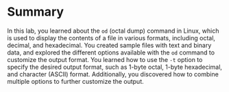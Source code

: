 # Summary

In this lab, you learned about the `od` (octal dump) command in Linux, which is used to display the contents of a file in various formats, including octal, decimal, and hexadecimal. You created sample files with text and binary data, and explored the different options available with the `od` command to customize the output format. You learned how to use the `-t` option to specify the desired output format, such as 1-byte octal, 1-byte hexadecimal, and character (ASCII) format. Additionally, you discovered how to combine multiple options to further customize the output.
